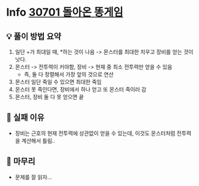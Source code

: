 # Info [30701 돌아온 똥게임](https://www.acmicpc.net/problem/30701)

## 💡 풀이 방법 요약
1. 일단 +가 최대일 때, *하는 것이 나음 -> 몬스터를 최대한 치우고 장비를 얻는 것이 낫다.
2. 몬스터 -> 전투력이 커야함, 장비 -> 현재 중 최소 전투력만 얻을 수 있음 
    + 즉, 둘 다 정렬해서 가장 앞의 것으로 연산
3. 몬스터 일단 죽일 수 있으면 최대한 죽임
4. 몬스터 못 죽인다면, 장비에서 하나 얻고 또 몬스터 죽이러 감
5. 몬스터, 장비 둘 다 못 얻으면 끝

## 👀 실패 이유
- 장비는 근호의 현재 전투력에 상관없이 얻을 수 있는데, 이것도 몬스터처럼 전투력을 계산해서 틀림..

## 🙂 마무리
- 문제를 잘 읽자...
